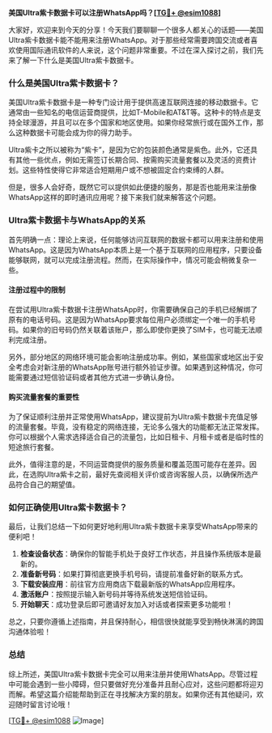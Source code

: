 **美国Ultra紫卡数据卡可以注册WhatsApp吗？[[TG💪+ @esim1088](https://t.me/s/esim1088)]**

大家好，欢迎来到今天的分享！今天我们要聊聊一个很多人都关心的话题——美国Ultra紫卡数据卡能不能用来注册WhatsApp。对于那些经常需要跨国交流或者喜欢使用国际通讯软件的人来说，这个问题非常重要。不过在深入探讨之前，我们先来了解一下什么是美国Ultra紫卡数据卡。

### 什么是美国Ultra紫卡数据卡？

美国Ultra紫卡数据卡是一种专门设计用于提供高速互联网连接的移动数据卡。它通常由一些知名的电信运营商提供，比如T-Mobile和AT&T等。这种卡的特点是支持全球漫游，并且可以在多个国家和地区使用。如果你经常旅行或在国外工作，那么这种数据卡可能会成为你的得力助手。

Ultra紫卡之所以被称为“紫卡”，是因为它的包装颜色通常是紫色。此外，它还具有其他一些优点，例如无需签订长期合同、按需购买流量套餐以及灵活的资费计划。这些特性使得它非常适合短期用户或不想被固定合约束缚的人群。

但是，很多人会好奇，既然它可以提供如此便捷的服务，那是否也能用来注册像WhatsApp这样的即时通讯应用呢？接下来我们就来解答这个问题。

### Ultra紫卡数据卡与WhatsApp的关系

首先明确一点：理论上来说，任何能够访问互联网的数据卡都可以用来注册和使用WhatsApp。这是因为WhatsApp本质上是一个基于互联网的应用程序，只要设备能够联网，就可以完成注册流程。然而，在实际操作中，情况可能会稍微复杂一些。

#### 注册过程中的限制

在尝试用Ultra紫卡数据卡注册WhatsApp时，你需要确保自己的手机已经解绑了原有的电话号码。这是因为WhatsApp要求每位用户必须绑定一个唯一的手机号码。如果你的旧号码仍然关联着该账户，那么即使你更换了SIM卡，也可能无法顺利完成注册。

另外，部分地区的网络环境可能会影响注册成功率。例如，某些国家或地区出于安全考虑会对新注册的WhatsApp账号进行额外验证步骤。如果遇到这种情况，你可能需要通过短信验证码或者其他方式进一步确认身份。

#### 购买流量套餐的重要性

为了保证顺利注册并正常使用WhatsApp，建议提前为Ultra紫卡数据卡充值足够的流量套餐。毕竟，没有稳定的网络连接，无论多么强大的功能都无法正常发挥。你可以根据个人需求选择适合自己的流量包，比如日租卡、月租卡或者是临时性的短途旅行套餐。

此外，值得注意的是，不同运营商提供的服务质量和覆盖范围可能存在差异。因此，在选购Ultra紫卡之前，最好先查阅相关评价或咨询客服人员，以确保所选产品符合自己的期望值。

### 如何正确使用Ultra紫卡数据卡？

最后，让我们总结一下如何更好地利用Ultra紫卡数据卡来享受WhatsApp带来的便利吧！

1. **检查设备状态**：确保你的智能手机处于良好工作状态，并且操作系统版本是最新的。
2. **准备新号码**：如果打算彻底更换手机号码，请提前准备好新的联系方式。
3. **下载安装应用**：前往官方应用商店下载最新版的WhatsApp应用程序。
4. **激活账户**：按照提示输入新号码并等待系统发送短信验证码。
5. **开始聊天**：成功登录后即可邀请好友加入对话或者探索更多功能啦！

总之，只要你遵循上述指南，并且保持耐心，相信很快就能享受到畅快淋漓的跨国沟通体验啦！

### 总结

综上所述，美国Ultra紫卡数据卡完全可以用来注册并使用WhatsApp。尽管过程中可能会遇到一些小障碍，但只要做好充分准备并且耐心应对，这些问题都将迎刃而解。希望这篇介绍能帮助到正在寻找解决方案的朋友。如果你还有其他疑问，欢迎随时留言讨论哦！

[[TG💪+ @esim1088](https://t.me/s/esim1088) ![Image](https://i.postimg.cc/4NQfJmqS/Snipaste-2025-05-13-00-14-12.png)]